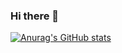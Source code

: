 ### Hi there 👋

[![Anurag's GitHub stats](https://github-readme-stats.vercel.app/api?username=cy745)](https://github.com/anuraghazra/github-readme-stats)

<!--
**cy745/cy745** is a ✨ _special_ ✨ repository because its `README.md` (this file) appears on your GitHub profile.

Here are some ideas to get you started:

- 🔭 I’m currently working on ...
- 🌱 I’m currently learning ...
- 👯 I’m looking to collaborate on ...
- 🤔 I’m looking for help with ...
- 💬 Ask me about ...
- 📫 How to reach me: ...
- 😄 Pronouns: ...
- ⚡ Fun fact: ...
-->
